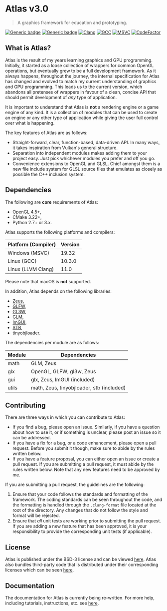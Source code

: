# Atlas v3.0

> A graphics framework for education and prototyping.

[![Generic badge](https://img.shields.io/badge/License-BSD3-blue)](LICENSE)
[![Generic badge](https://img.shields.io/badge/Language-C++20-red.svg)](https://en.wikipedia.org/wiki/C%2B%2B17)
[![Clang](https://github.com/marovira/atlas/actions/workflows/clang.yml/badge.svg)](https://github.com/marovira/atlas/actions/workflows/clang.yml)
[![GCC](https://github.com/marovira/atlas/actions/workflows/gcc.yml/badge.svg)](https://github.com/marovira/atlas/actions/workflows/gcc.yml)
[![MSVC](https://github.com/marovira/atlas/actions/workflows/msvc.yml/badge.svg)](https://github.com/marovira/atlas/actions/workflows/msvc.yml)
[![CodeFactor](https://www.codefactor.io/repository/github/marovira/atlas/badge)](https://www.codefactor.io/repository/github/marovira/atlas)

## What is Atlas?

Atlas is the result of my years learning graphics and GPU programming.
Initially, it started as a loose collection of wrappers for common OpenGL
operations, but eventually grew to be a full development framework. As it always
happens, throughout the journey, the internal specification for Atlas has
changed and evolved to match my current understanding of graphics and GPU
programming. This leads us to the current version, which abandons all pretenses
of wrappers in favour of a clean, concise API that should permit development of
*any* type of application.

It is important to understand that Atlas is **not** a rendering engine or a game
engine of any kind. It is a collection of modules that can be used to create an
engine or any other type of application while giving the user full control over
what is happening.

The key features of Atlas are as follows:

* Straight-forward, clear, function-based, data-driven API. In many ways, it
  takes inspiration from Vulkan's general structure. 
* Separation into independent modules makes adding them to your project easy.
  Just pick whichever modules you prefer and off you go.
* Convenience extensions to OpenGL and GLSL. Chief amongst them is a new file
  include system for GLSL source files that emulates as closely as possible the
  C++ inclusion system.

## Dependencies

The following are **core** requirements of Atlas:

* OpenGL 4.5+,
* CMake 3.22+,
* Python 2.7+ or 3.x.

Atlas supports the following platforms and compilers:

| Platform (Compiler) | Version |
| ------------------- | ------- |
| Windows (MSVC) | 19.32 |
| Linux (GCC) | 10.3.0 |
| Linux (LLVM Clang) | 11.0 |

Please note that macOS is **not** supported.

In addition, Atlas depends on the following libraries:

* [Zeus](https://github.com/marovira/zeus),
* [GLFW](https://github.com/glfw/glfw),
* [GL3W](https://github.com/marovira/gl3w),
* [GLM](https://github.com/g-truc/glm),
* [ImGUI](https://github.com/ocornut/imgui),
* [STB](https://github.com/nothings/stb),
* [tinyobjloader](https://github.com/tinyobjloader/tinyobjloader).

The dependencies per module are as follows:

| Module | Dependencies |
| ------ | ------------ |
| math | GLM, Zeus |
| glx | OpenGL, GLFW, gl3w, Zeus |
| gui | glx, Zeus, ImGUI (included) |
| utils | math, Zeus, tinyobjloader, stb (included) | 

## Contributing

There are three ways in which you can contribute to Atlas:

* If you find a bug, please open an issue. Similarly, if you have a question
  about how to use it, or if something is unclear, please post an issue so it
  can be addressed.
* If you have a fix for a bug, or a code enhancement, please open a pull
  request. Before you submit it though, make sure to abide by the rules written
  below.
* If you have a feature proposal, you can either open an issue or create a pull
  request. If you are submitting a pull request, it must abide by the rules
  written below. Note that any new features need to be approved by me.

If you are submitting a pull request, the guidelines are the following:

1. Ensure that your code follows the standards and formatting of the framework.
   The coding standards can be seen throughout the code, and the formatting is
   handled through the `.clang-format` file located at the root of the
   directory. Any changes that do not follow the style and format will be
   rejected.
2. Ensure that *all* unit tests are working prior to submitting the pull
   request. If you are adding a new feature that has been approved, it is your
   responsibility to provide the corresponding unit tests (if applicable). 

## License

Atlas is published under the BSD-3 license and can be viewed
[here](https://github.com/marovira/atlas/blob/master/LICENSE). Atlas also
bundles third-party code that is distributed under their corresponding licenses
which can be seen
[here](https://github.com/marovira/atlas/blob/master/LICENSE-3RD-PARTY).

## Documentation

The documentation for Atlas is currently being re-written.  For more help,
including tutorials, instructions, etc. see
[here](https://marovira.github.io/atlas/).
